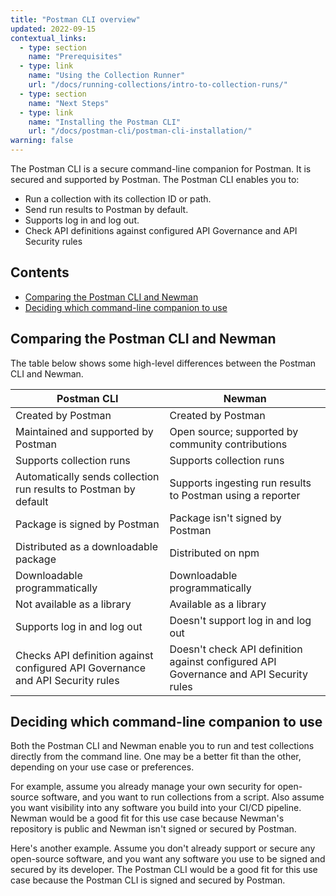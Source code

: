 ```yaml
---
title: "Postman CLI overview"
updated: 2022-09-15
contextual_links:
  - type: section
    name: "Prerequisites"
  - type: link
    name: "Using the Collection Runner"
    url: "/docs/running-collections/intro-to-collection-runs/"
  - type: section
    name: "Next Steps"
  - type: link
    name: "Installing the Postman CLI"
    url: "/docs/postman-cli/postman-cli-installation/"
warning: false
---
```


The Postman CLI is a secure command-line companion for Postman. It is secured and supported by Postman. The Postman CLI enables you to:

* Run a collection with its collection ID or path.
* Send run results to Postman by default.
* Supports log in and log out.
* Check API definitions against configured API Governance and API Security rules

## Contents

* [Comparing the Postman CLI and Newman](#comparing-the-postman-cli-and-newman)
* [Deciding which command-line companion to use](#deciding-which-command-line-companion-to-use)

## Comparing the Postman CLI and Newman

The table below shows some high-level differences between the Postman CLI and Newman.

| Postman CLI  | Newman  |
|---|---|
| Created by Postman | Created by Postman |
| Maintained and supported by Postman | Open source; supported by community contributions |
| Supports collection runs| Supports collection runs  |
| Automatically sends collection run results to Postman by default | Supports ingesting run results to Postman using a reporter |
| Package is signed by Postman | Package isn't signed by Postman |
| Distributed as a downloadable package | Distributed on npm |
| Downloadable programmatically | Downloadable programmatically
| Not available as a library | Available as a library
| Supports log in and log out | Doesn't support log in and log out |
| Checks API definition against configured API Governance and API Security rules | Doesn't check API definition against configured API Governance and API Security rules |

## Deciding which command-line companion to use

Both the Postman CLI and Newman enable you to run and test collections directly from the command line. One may be a better fit than the other, depending on your use case or preferences.

For example, assume you already manage your own security for open-source software, and you want to run collections from a script. Also assume you want visibility into any software you build into your CI/CD pipeline. Newman would be a good fit for this use case because Newman's repository is public and Newman isn't signed or secured by Postman.

Here's another example. Assume you don't already support or secure any open-source software, and you want any software you use to be signed and secured by its developer. The Postman CLI would be a good fit for this use case because the Postman CLI is signed and secured by Postman.

